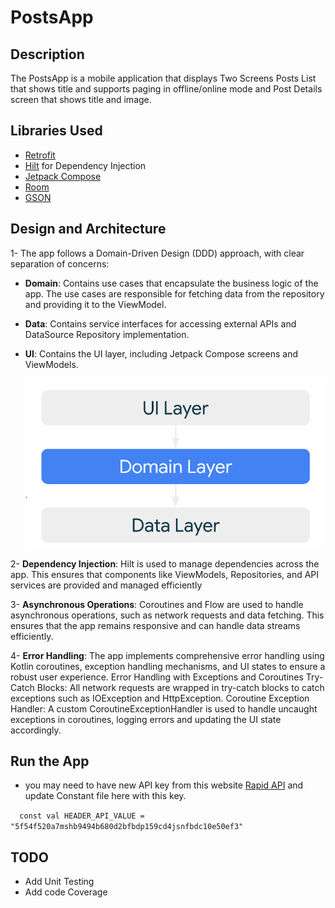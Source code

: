 # PostsApp

## Description
The PostsApp is a mobile application that displays Two Screens Posts List that shows title and supports paging in offline/online mode and Post Details screen that shows title and image.

## Libraries Used

- [Retrofit](https://github.com/square/retrofit)
- [Hilt](https://github.com/google/dagger) for Dependency Injection
- [Jetpack Compose](https://developer.android.com/compose)
- [Room](https://developer.android.com/jetpack/androidx/releases/room?hl=en)
- [GSON](https://github.com/google/gson)

## Design and Architecture

1- The app follows a Domain-Driven Design (DDD) approach, with clear separation of concerns:
- **Domain**: Contains use cases that encapsulate the business logic of the app. The use cases are responsible for fetching data from the repository and providing it to the ViewModel.
- **Data**: Contains service interfaces for accessing external APIs and DataSource Repository implementation.
- **UI**: Contains the UI layer, including Jetpack Compose screens and ViewModels.



  ![img_1.png](img_1.png)

2- **Dependency Injection**: Hilt is used to manage dependencies across the app. This ensures that components like ViewModels, Repositories, and API services are provided and managed efficiently

3- **Asynchronous Operations**: Coroutines and Flow are used to handle asynchronous operations, such as network requests and data fetching. This ensures that the app remains responsive and can handle data streams efficiently.

4- **Error Handling**: The app implements comprehensive error handling using Kotlin coroutines, exception handling mechanisms, and UI states to ensure a robust user experience.
Error Handling with Exceptions and Coroutines
Try-Catch Blocks: All network requests are wrapped in try-catch blocks to catch exceptions such as IOException and HttpException.
Coroutine Exception Handler: A custom CoroutineExceptionHandler is used to handle uncaught exceptions in coroutines, logging errors and updating the UI state accordingly.

## Run the App
- you may need to have new API key  from this website [Rapid API](https://rapidapi.com/bonaipowered/api/news-api14/playground/apiendpoint_8ef933e7-215e-4a0f-bc5f-f85bebd24f34) and update Constant file here with this key.

`  const val HEADER_API_VALUE = "5f54f520a7mshb9494b680d2bfbdp159cd4jsnfbdc10e50ef3"`
## TODO
- Add Unit Testing
- Add code Coverage